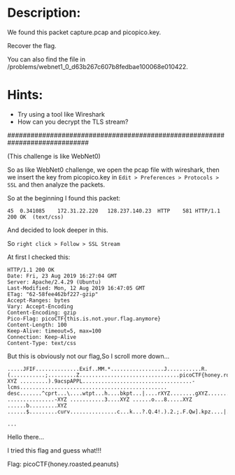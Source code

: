 # Description:
We found this packet capture.pcap and picopico.key. 

Recover the flag. 

You can also find the file in /problems/webnet1_0_d63b267c607b8fedbae100068e010422.

# Hints:
- Try using a tool like Wireshark
- How can you decrypt the TLS stream?

#############################################################################

(This challenge is like WebNet0)

So as like WebNet0 challenge, we open the pcap file with wireshark, then we insert the key from picopico.key in `Edit > Preferences > Protocols > SSL` and then analyze the packets.

So at the beginning I found this packet:
```
45	0.341085	172.31.22.220	128.237.140.23	HTTP	581	HTTP/1.1 200 OK  (text/css)
```
And decided to look deeper in this.

So `right click > Follow > SSL Stream` 

At first I checked this:
```
HTTP/1.1 200 OK
Date: Fri, 23 Aug 2019 16:27:04 GMT
Server: Apache/2.4.29 (Ubuntu)
Last-Modified: Mon, 12 Aug 2019 16:47:05 GMT
ETag: "62-58fee462bf227-gzip"
Accept-Ranges: bytes
Vary: Accept-Encoding
Content-Encoding: gzip
Pico-Flag: picoCTF{this.is.not.your.flag.anymore}
Content-Length: 100
Keep-Alive: timeout=5, max=100
Connection: Keep-Alive
Content-Type: text/css
```
But this is obviously not our flag,So I scroll more down...

```
.....JFIF..............Exif..MM.*.................J...........R.(...........;.........Z................................picoCTF{honey.roasted.peanuts}......ICC_PROFILE.......lcms....mntrRGB XYZ .........).9acspAPPL...................................-lcms...............................................
desc.......^cprt...\....wtpt...h....bkpt...|....rXYZ........gXYZ........bXYZ........rTRC.......@gTRC.......@bTRC.......@desc........c2..................................................................................text....FB..XYZ ...............-XYZ ...........3....XYZ ......o...8.....XYZ ......b.........XYZ ......$.........curv...............c...k...?.Q.4!.).2.;.F.Qw].kpz....|.i.}...0.....C.................
		
...
```

Hello there...

I tried this flag and guess what!!!

Flag: picoCTF{honey.roasted.peanuts}
